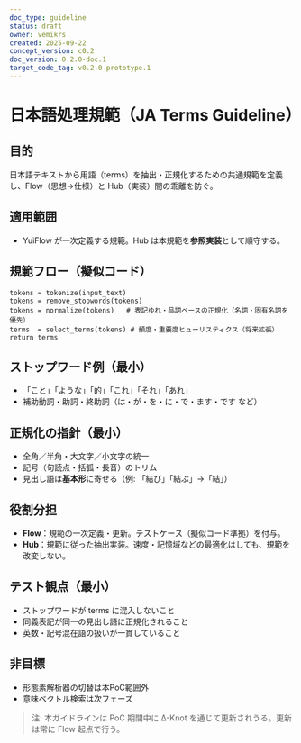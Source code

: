 ```yaml
---
doc_type: guideline
status: draft
owner: vemikrs
created: 2025-09-22
concept_version: c0.2
doc_version: 0.2.0-doc.1
target_code_tag: v0.2.0-prototype.1
---
```


# 日本語処理規範（JA Terms Guideline）

## 目的
日本語テキストから用語（terms）を抽出・正規化するための共通規範を定義し、Flow（思想→仕様）と Hub（実装）間の乖離を防ぐ。

## 適用範囲
- YuiFlow が一次定義する規範。Hub は本規範を**参照実装**として順守する。

## 規範フロー（擬似コード）

```
tokens = tokenize(input_text)
tokens = remove_stopwords(tokens)
tokens = normalize(tokens)   # 表記ゆれ・品詞ベースの正規化（名詞・固有名詞を優先）
terms  = select_terms(tokens) # 頻度・重要度ヒューリスティクス（将来拡張）
return terms
```

## ストップワード例（最小）
- 「こと」「ような」「的」「これ」「それ」「あれ」
- 補助動詞・助詞・終助詞（は・が・を・に・で・ます・です など）

## 正規化の指針（最小）
- 全角／半角・大文字／小文字の統一
- 記号（句読点・括弧・長音）のトリム
- 見出し語は**基本形**に寄せる（例: 「結び」「結ぶ」→「結」）

## 役割分担
- **Flow**：規範の一次定義・更新。テストケース（擬似コード準拠）を付与。
- **Hub**：規範に従った抽出実装。速度・記憶域などの最適化はしても、規範を改変しない。

## テスト観点（最小）
- ストップワードが terms に混入しないこと
- 同義表記が同一の見出し語に正規化されること
- 英数・記号混在語の扱いが一貫していること

## 非目標
- 形態素解析器の切替は本PoC範囲外
- 意味ベクトル検索は次フェーズ

> 注: 本ガイドラインは PoC 期間中に Δ-Knot を通じて更新されうる。更新は常に Flow 起点で行う。
